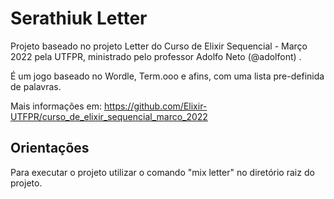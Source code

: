 # Serathiuk Letter

Projeto baseado no projeto Letter do Curso de Elixir Sequencial - Março 2022 pela UTFPR, ministrado pelo professor Adolfo Neto (@adolfont) .

É um jogo baseado no Wordle, Term.ooo e afins, com uma lista pre-definida de palavras.

Mais informações em:
https://github.com/Elixir-UTFPR/curso_de_elixir_sequencial_marco_2022

## Orientações

Para executar o projeto utilizar o comando "mix letter" no diretório raiz do projeto.

